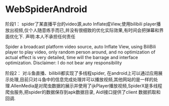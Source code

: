 # WebSpiderAndroid
 阶段1：
spider了某直播平台的video源,auto Inflate成View,使用bilibili player播放出视频,仅个人随意练手而已,并没有很细致的优化实际效果,有时间会把弹幕和界面优化下. 声明:本人不承担任何责任

Spider a broadcast platform video source, auto Inflate View, using BiliBili player to play video, only random person around, and no optimization of actual effect is very detailed, time will the barrage and interface optimization. Disclaimer: I do not bear any responsibility

阶段2：
对斗鱼直播、bilibili都实现了多线程spider, 在android上可以通过应用展示处理,目前只对斗鱼中的信息完成处理并可以播放视频,其他网站的是一样的处理.AllenMedia是对爬虫数据的展示并使用了ijkPlayer播放视频,SpiderX是多线程爬虫服务,把spider的数据保存到apk数据目录, Aidl接口提供了client
数据抓取和回调.
